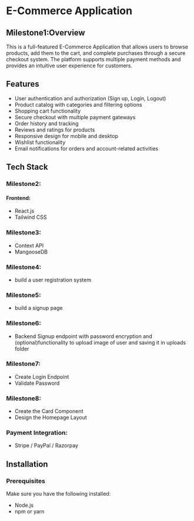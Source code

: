 # E-Commerce Application

## Milestone1:Overview
This is a full-featured E-Commerce Application that allows users to browse products, add them to the cart, and complete purchases through a secure checkout system. The platform supports multiple payment methods and provides an intuitive user experience for customers.

## Features
- User authentication and authorization (Sign up, Login, Logout)
- Product catalog with categories and filtering options
- Shopping cart functionality
- Secure checkout with multiple payment gateways
- Order history and tracking
- Reviews and ratings for products
- Responsive design for mobile and desktop
- Wishlist functionality
- Email notifications for orders and account-related activities

## Tech Stack
### Milestone2: 
#### Frontend:
- React.js
- Tailwind CSS
### Milestone3:
- Context API
- MangooseDB
### Milestone4:
- build a user registration system
### Milestone5:
- build a signup page
### Milestone6:
- Backend Signup endpoint with password encryption and (optional)functionality to upload image of user and saving it in uploads folder
### Milestone7:
- Create Login Endpoint
- Validate Password
### Milestone8:
- Create the Card Component
- Design the Homepage Layout
### Payment Integration:
- Stripe / PayPal / Razorpay

## Installation

### Prerequisites
Make sure you have the following installed:
- Node.js
- npm or yarn

